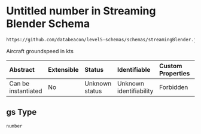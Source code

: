 # Untitled number in Streaming Blender Schema

```txt
https://github.com/databeacon/level5-schemas/schemas/streamingBlender.json#/properties/flights/properties/gs
```

Aircraft groundspeed in kts

| Abstract            | Extensible | Status         | Identifiable            | Custom Properties | Additional Properties | Access Restrictions | Defined In                                                                 |
| :------------------ | :--------- | :------------- | :---------------------- | :---------------- | :-------------------- | :------------------ | :------------------------------------------------------------------------- |
| Can be instantiated | No         | Unknown status | Unknown identifiability | Forbidden         | Allowed               | none                | [blender.schema.json\*](../out/blender.schema.json "open original schema") |

## gs Type

`number`
